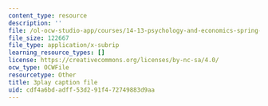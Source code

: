 ```yaml
---
content_type: resource
description: ''
file: /ol-ocw-studio-app/courses/14-13-psychology-and-economics-spring-2020/cdf4a6bdadff53d291f472749883d9aa_3UTfFMTqH70.vtt
file_size: 122667
file_type: application/x-subrip
learning_resource_types: []
license: https://creativecommons.org/licenses/by-nc-sa/4.0/
ocw_type: OCWFile
resourcetype: Other
title: 3play caption file
uid: cdf4a6bd-adff-53d2-91f4-72749883d9aa
---
```

